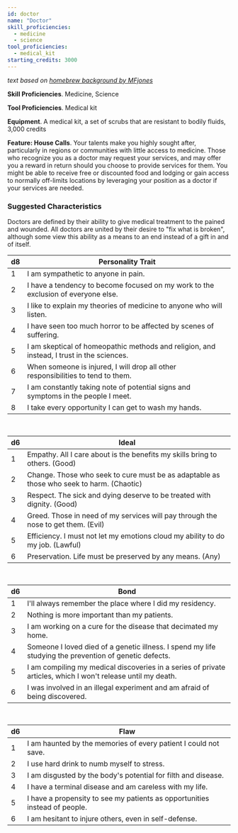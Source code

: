 ```yaml
---
id: doctor
name: "Doctor"
skill_proficiencies:
  - medicine
  - science
tool_proficiencies:
  - medical_kit
starting_credits: 3000
---
```


_text based on [homebrew background by MFjones](https://www.dndbeyond.com/characters/backgrounds/1789-doctor)_

__Skill Proficiencies__. Medicine, Science

__Tool Proficiencies__. Medical kit

__Equipment__. A medical kit, a set of scrubs that are resistant to bodily fluids, 3,000 credits

__Feature: House Calls__. Your talents make you highly sought after, particularly in regions or communities with little
access to medicine. Those who recognize you as a doctor may request your services, and may offer you a reward in return
should you choose to provide services for them. You might be able to receive free or discounted food and lodging
or gain access to normally off-limits locations by leveraging your position as a doctor if your services are needed.

<div class="hr"></div>

### Suggested Characteristics
Doctors are defined by their ability to give medical treatment to the pained and wounded. All doctors are united by their
desire to "fix what is broken", although some view this ability as a means to an end instead of a gift in and of itself.

d8 | Personality Trait
--- | ---
1 | I am sympathetic to anyone in pain.
2 | I have a tendency to become focused on my work to the exclusion of everyone else.
3 | I like to explain my theories of medicine to anyone who will listen.
4 | I have seen too much horror to be affected by scenes of suffering.
5 | I am skeptical of homeopathic methods and religion, and instead, I trust in the sciences.
6 | When someone is injured, I will drop all other responsibilities to tend to them.
7 | I am constantly taking note of potential signs and symptoms in the people I meet.
8 | I take every opportunity I can get to wash my hands.

<br>

d6 | Ideal
--- | ---
1 | Empathy. All I care about is the benefits my skills bring to others. (Good)
2 | Change. Those who seek to cure must be as adaptable as those who seek to harm. (Chaotic)
3 | Respect. The sick and dying deserve to be treated with dignity. (Good)
4 | Greed. Those in need of my services will pay through the nose to get them. (Evil)
5 | Efficiency. I must not let my emotions cloud my ability to do my job. (Lawful)
6 | Preservation. Life must be preserved by any means. (Any)

<br>

d6 | Bond
--- | ---
1 | I'll always remember the place where I did my residency.
2 | Nothing is more important than my patients.
3 | I am working on a cure for the disease that decimated my home.
4 | Someone I loved died of a genetic illness. I spend my life studying the prevention of genetic defects.
5 | I am compiling my medical discoveries in a series of private articles, which I won't release until my death.
6 | I was involved in an illegal experiment and am afraid of being discovered.

<br>

d6 | Flaw
--- | ---
1 | I am haunted by the memories of every patient I could not save.
2 | I use hard drink to numb myself to stress.
3 | I am disgusted by the body's potential for filth and disease.
4 | I have a terminal disease and am careless with my life.
5 | I have a propensity to see my patients as opportunities instead of people.
6 | I am hesitant to injure others, even in self-defense.

